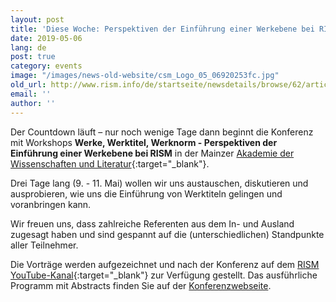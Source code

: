 ```yaml
---
layout: post
title: 'Diese Woche: Perspektiven der Einführung einer Werkebene bei RISM'
date: 2019-05-06
lang: de
post: true
category: events
image: "/images/news-old-website/csm_Logo_05_06920253fc.jpg"
old_url: http://www.rism.info/de/startseite/newsdetails/browse/62/article/64/this-week-perspectives-on-introducing-a-work-level-in-rism.html
email: ''
author: ''
---
```


Der Countdown läuft – nur noch wenige Tage dann beginnt die Konferenz mit Workshops **Werke, Werktitel, Werknorm - Perspektiven der Einführung einer Werkebene bei RISM** in der Mainzer [Akademie der Wissenschaften und Literatur](http://www.adwmainz.de/anfahrt.html){:target="_blank"}.

Drei Tage lang (9. - 11. Mai) wollen wir uns austauschen, diskutieren und ausprobieren, wie uns die Einführung von Werktiteln gelingen und voranbringen kann.

Wir freuen uns, dass zahlreiche Referenten aus dem In- und Ausland zugesagt haben und sind gespannt auf die (unterschiedlichen) Standpunkte aller Teilnehmer.

Die Vorträge werden aufgezeichnet und nach der Konferenz auf dem [RISM YouTube-Kanal](https://www.youtube.com/channel/UCWLRkiqVuq8BrYbCArubi_w){:target="_blank"} zur Verfügung gestellt. Das ausführliche Programm mit Abstracts finden Sie auf der [Konferenzwebseite](/de/publikationen/werkebene-2019.html).



